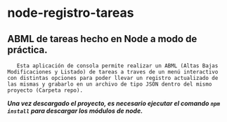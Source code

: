 # node-registro-tareas
## ABML de tareas hecho en Node a modo de práctica.

```
   Esta aplicación de consola permite realizar un ABML (Altas Bajas Modificaciones y Listado) de tareas a traves de un menú interactivo con distintas opciones para poder llevar un registro actualizado de las mismas y grabarlo en un archivo de tipo JSON dentro del mismo proyecto (Carpeta repo).
```

***Una vez descargado el proyecto, es necesario ejecutar el comando `npm install` para descargar los módulos de node.***